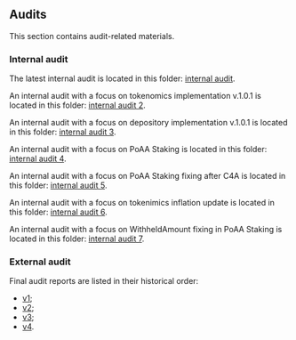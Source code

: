 ## Audits
This section contains audit-related materials.

### Internal audit
The latest internal audit is located in this folder: [internal audit](https://github.com/valory-xyz/autonolas-tokenomics/blob/main/audits/internal).

An internal audit with a focus on tokenomics implementation v.1.0.1 is located in this folder: [internal audit 2](https://github.com/valory-xyz/autonolas-tokenomics/blob/main/audits/internal2).

An internal audit with a focus on depository implementation v.1.0.1 is located in this folder: [internal audit 3](https://github.com/valory-xyz/autonolas-tokenomics/blob/main/audits/internal3).

An internal audit with a focus on PoAA Staking is located in this folder: [internal audit 4](https://github.com/valory-xyz/autonolas-tokenomics/blob/main/audits/internal4).

An internal audit with a focus on PoAA Staking fixing after C4A is located in this folder: [internal audit 5](https://github.com/valory-xyz/autonolas-tokenomics/blob/main/audits/internal5).

An internal audit with a focus on tokenimics inflation update is located in this folder: [internal audit 6](https://github.com/valory-xyz/autonolas-tokenomics/blob/main/audits/internal6).

An internal audit with a focus on WithheldAmount fixing in PoAA Staking is located in this folder: [internal audit 7](https://github.com/valory-xyz/autonolas-tokenomics/blob/main/audits/internal7).

### External audit
Final audit reports are listed in their historical order:
- [v1](https://github.com/valory-xyz/autonolas-tokenomics/blob/main/audits/Autonolas%20Tokenomics%20Smart%20Contract%20Audit.pdf);
- [v2](https://sourcehat.com/audits/AutonolasTokenomics/);
- [v3](https://code4rena.com/reports/2023-12-autonolas);
- [v4](https://code4rena.com/reports/2024-05-olas).
